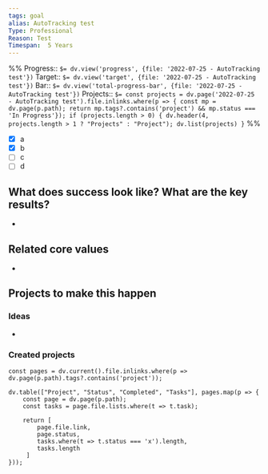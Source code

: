 ```yaml
---
tags: goal
alias: AutoTracking test
Type: Professional
Reason: Test
Timespan:  5 Years
---
```

%%
Progress:: `$= dv.view('progress', {file: '2022-07-25 - AutoTracking test'})`
Target:: `$= dv.view('target', {file: '2022-07-25 - AutoTracking test'})`
Bar:: `$= dv.view('total-progress-bar', {file: '2022-07-25 - AutoTracking test'})`
Projects:: `$= const projects = dv.page('2022-07-25 - AutoTracking test').file.inlinks.where(p => { const mp = dv.page(p.path); return mp.tags?.contains('project') && mp.status === 'In Progress'}); if (projects.length > 0) { dv.header(4, projects.length > 1 ? "Projects" : "Project"); dv.list(projects) }`
%%

- [x] a
- [x] b
- [ ] c
- [ ] d

## What does success look like? What are the key results?
- 


## Related core values
- 

## Projects to make this happen
### Ideas
- 

### Created projects
```dataviewjs
const pages = dv.current().file.inlinks.where(p => dv.page(p.path).tags?.contains('project'));

dv.table(["Project", "Status", "Completed", "Tasks"], pages.map(p => {
	const page = dv.page(p.path);
	const tasks = page.file.lists.where(t => t.task);
	
	return [
		page.file.link,
		page.status,
		tasks.where(t => t.status === 'x').length,
		tasks.length
	 ]
}));
```

